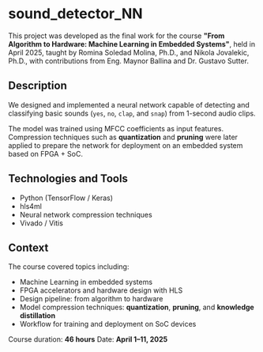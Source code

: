 # sound_detector_NN

This project was developed as the final work for the course **"From Algorithm to Hardware: Machine Learning in Embedded Systems"**, held in April 2025, taught by Romina Soledad Molina, Ph.D., and Nikola Jovalekic, Ph.D., with contributions from Eng. Maynor Ballina and Dr. Gustavo Sutter.

## Description

We designed and implemented a neural network capable of detecting and classifying basic sounds (`yes`, `no`, `clap`, and `snap`) from 1-second audio clips.

The model was trained using MFCC coefficients as input features. Compression techniques such as **quantization** and **pruning** were later applied to prepare the network for deployment on an embedded system based on FPGA + SoC.

## Technologies and Tools

- Python (TensorFlow / Keras)
- hls4ml
- Neural network compression techniques
- Vivado / Vitis

## Context

The course covered topics including:

- Machine Learning in embedded systems
- FPGA accelerators and hardware design with HLS
- Design pipeline: from algorithm to hardware
- Model compression techniques: **quantization**, **pruning**, and **knowledge distillation**
- Workflow for training and deployment on SoC devices

Course duration: **46 hours**
Date: **April 1–11, 2025**